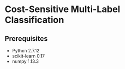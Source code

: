 Cost-Sensitive Multi-Label Classification
=========================================

Prerequisites
-------------

- Python 2.7.12
- scikit-learn 0.17
- numpy 1.13.3
